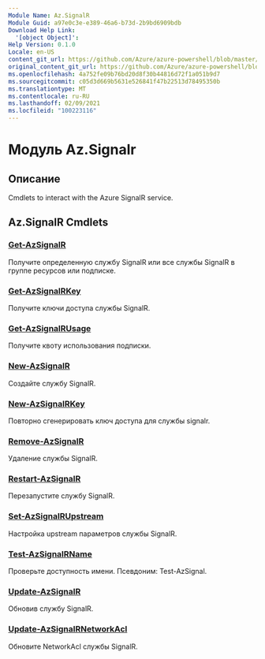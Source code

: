 ```yaml
---
Module Name: Az.SignalR
Module Guid: a97e0c3e-e389-46a6-b73d-2b9bd6909bdb
Download Help Link:
  '[object Object]': 
Help Version: 0.1.0
Locale: en-US
content_git_url: https://github.com/Azure/azure-powershell/blob/master/src/SignalR/SignalR/help/Az.SignalR.md
original_content_git_url: https://github.com/Azure/azure-powershell/blob/master/src/SignalR/SignalR/help/Az.SignalR.md
ms.openlocfilehash: 4a752fe09b76bd20d8f30b44816d72f1a051b9d7
ms.sourcegitcommit: c05d3d669b5631e526841f47b22513d78495350b
ms.translationtype: MT
ms.contentlocale: ru-RU
ms.lasthandoff: 02/09/2021
ms.locfileid: "100223116"
---
```

# Модуль Az.Signalr
## Описание
Cmdlets to interact with the Azure SignalR service.

## Az.SignalR Cmdlets
### [Get-AzSignalR](Get-AzSignalR.md)
Получите определенную службу SignalR или все службы SignalR в группе ресурсов или подписке.

### [Get-AzSignalRKey](Get-AzSignalRKey.md)
Получите ключи доступа службы SignalR.

### [Get-AzSignalRUsage](Get-AzSignalRUsage.md)
Получите квоту использования подписки.

### [New-AzSignalR](New-AzSignalR.md)
Создайте службу SignalR.

### [New-AzSignalRKey](New-AzSignalRKey.md)
Повторно сгенерировать ключ доступа для службы signalr.

### [Remove-AzSignalR](Remove-AzSignalR.md)
Удаление службы SignalR.

### [Restart-AzSignalR](Restart-AzSignalR.md)
Перезапустите службу SignalR.

### [Set-AzSignalRUpstream](Set-AzSignalRUpstream.md)
Настройка upstream параметров службы SignalR.

### [Test-AzSignalRName](Test-AzSignalRName.md)
Проверьте доступность имени. Псевдоним: Test-AzSignal.

### [Update-AzSignalR](Update-AzSignalR.md)
Обновив службу SignalR.

### [Update-AzSignalRNetworkAcl](Update-AzSignalRNetworkAcl.md)
Обновите NetworkAcl службы SignalR.


